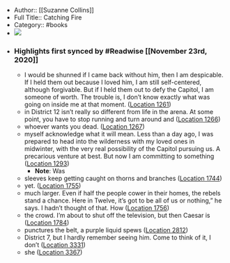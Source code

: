 - Author:: [[Suzanne Collins]]
- Full Title:: Catching Fire
- Category:: #books
- ![](https://images-na.ssl-images-amazon.com/images/I/51tK519fUHL._SL200_.jpg)
- ### Highlights first synced by #Readwise [[November 23rd, 2020]]
    - I would be shunned if I came back without him, then I am despicable. If I held them out because I loved him, I am still self-centered, although forgivable. But if I held them out to defy the Capitol, I am someone of worth. The trouble is, I don’t know exactly what was going on inside me at that moment. ([Location 1261](https://readwise.io/to_kindle?action=open&asin=B003O86FMW&location=1261))
    - in District 12 isn’t really so different from life in the arena. At some point, you have to stop running and turn around and ([Location 1266](https://readwise.io/to_kindle?action=open&asin=B003O86FMW&location=1266))
    - whoever wants you dead. ([Location 1267](https://readwise.io/to_kindle?action=open&asin=B003O86FMW&location=1267))
    - myself acknowledge what it will mean. Less than a day ago, I was prepared to head into the wilderness with my loved ones in midwinter, with the very real possibility of the Capitol pursuing us. A precarious venture at best. But now I am committing to something ([Location 1293](https://readwise.io/to_kindle?action=open&asin=B003O86FMW&location=1293))
        - **Note**: Was
    - sleeves keep getting caught on thorns and branches ([Location 1744](https://readwise.io/to_kindle?action=open&asin=B003O86FMW&location=1744))
    - yet. ([Location 1755](https://readwise.io/to_kindle?action=open&asin=B003O86FMW&location=1755))
    - much larger. Even if half the people cower in their homes, the rebels stand a chance. Here in Twelve, it’s got to be all of us or nothing,” he says. I hadn’t thought of that. How ([Location 1756](https://readwise.io/to_kindle?action=open&asin=B003O86FMW&location=1756))
    - the crowd. I’m about to shut off the television, but then Caesar is ([Location 1784](https://readwise.io/to_kindle?action=open&asin=B003O86FMW&location=1784))
    - punctures the belt, a purple liquid spews ([Location 2812](https://readwise.io/to_kindle?action=open&asin=B003O86FMW&location=2812))
    - District 7, but I hardly remember seeing him. Come to think of it, I don’t ([Location 3331](https://readwise.io/to_kindle?action=open&asin=B003O86FMW&location=3331))
    - she ([Location 3367](https://readwise.io/to_kindle?action=open&asin=B003O86FMW&location=3367))
